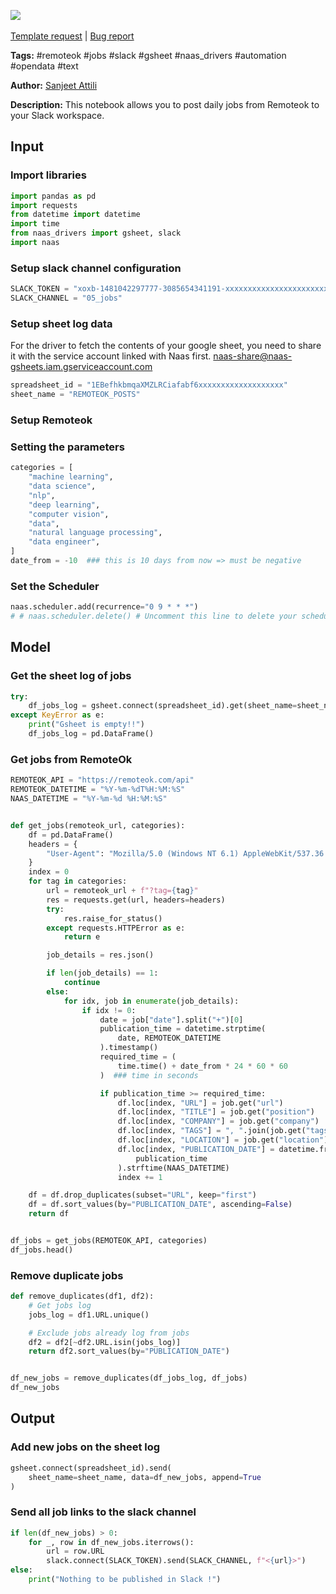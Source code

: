 <a href="https://app.naas.ai/user-redirect/naas/downloader?url=https://raw.githubusercontent.com/jupyter-naas/awesome-notebooks/master/Remoteok/Remoteok_Post_daily_jobs_on_slack.ipynb" target="_parent"><img src="https://naasai-public.s3.eu-west-3.amazonaws.com/open_in_naas.svg"/></a><br><br><a href="https://github.com/jupyter-naas/awesome-notebooks/issues/new?assignees=&labels=&template=template-request.md&title=Tool+-+Action+of+the+notebook+">Template request</a> | <a href="https://github.com/jupyter-naas/awesome-notebooks/issues/new?assignees=&labels=bug&template=bug_report.md&title=Remoteok+-+Post+daily+jobs+on+slack:+Error+short+description">Bug report</a>

**Tags:** #remoteok #jobs #slack #gsheet #naas_drivers #automation #opendata #text

**Author:** [Sanjeet Attili](https://www.linkedin.com/in/sanjeet-attili-760bab190/)

**Description:** This notebook allows you to post daily jobs from Remoteok to your Slack workspace.

## Input

### Import libraries


```python
import pandas as pd
import requests
from datetime import datetime
import time
from naas_drivers import gsheet, slack
import naas
```

### Setup slack channel configuration


```python
SLACK_TOKEN = "xoxb-1481042297777-3085654341191-xxxxxxxxxxxxxxxxxxxxxxxxx"
SLACK_CHANNEL = "05_jobs"
```

### Setup sheet log data

For the driver to fetch the contents of your google sheet, you need to share it with the service account linked with Naas first.
naas-share@naas-gsheets.iam.gserviceaccount.com


```python
spreadsheet_id = "1EBefhkbmqaXMZLRCiafabf6xxxxxxxxxxxxxxxxxxx"
sheet_name = "REMOTEOK_POSTS"
```

### Setup Remoteok

### Setting the parameters 


```python
categories = [
    "machine learning",
    "data science",
    "nlp",
    "deep learning",
    "computer vision",
    "data",
    "natural language processing",
    "data engineer",
]
date_from = -10  ### this is 10 days from now => must be negative
```

### Set the Scheduler


```python
naas.scheduler.add(recurrence="0 9 * * *")
# # naas.scheduler.delete() # Uncomment this line to delete your scheduler if needed
```

## Model

### Get the sheet log of jobs


```python
try:
    df_jobs_log = gsheet.connect(spreadsheet_id).get(sheet_name=sheet_name)
except KeyError as e:
    print("Gsheet is empty!!")
    df_jobs_log = pd.DataFrame()
```

### Get jobs from RemoteOk


```python
REMOTEOK_API = "https://remoteok.com/api"
REMOTEOK_DATETIME = "%Y-%m-%dT%H:%M:%S"
NAAS_DATETIME = "%Y-%m-%d %H:%M:%S"


def get_jobs(remoteok_url, categories):
    df = pd.DataFrame()
    headers = {
        "User-Agent": "Mozilla/5.0 (Windows NT 6.1) AppleWebKit/537.36 (KHTML, like Gecko) Chrome/41.0.2228.0 Safari/537.36",
    }
    index = 0
    for tag in categories:
        url = remoteok_url + f"?tag={tag}"
        res = requests.get(url, headers=headers)
        try:
            res.raise_for_status()
        except requests.HTTPError as e:
            return e

        job_details = res.json()

        if len(job_details) == 1:
            continue
        else:
            for idx, job in enumerate(job_details):
                if idx != 0:
                    date = job["date"].split("+")[0]
                    publication_time = datetime.strptime(
                        date, REMOTEOK_DATETIME
                    ).timestamp()
                    required_time = (
                        time.time() + date_from * 24 * 60 * 60
                    )  ### time in seconds

                    if publication_time >= required_time:
                        df.loc[index, "URL"] = job.get("url")
                        df.loc[index, "TITLE"] = job.get("position")
                        df.loc[index, "COMPANY"] = job.get("company")
                        df.loc[index, "TAGS"] = ", ".join(job.get("tags"))
                        df.loc[index, "LOCATION"] = job.get("location")
                        df.loc[index, "PUBLICATION_DATE"] = datetime.fromtimestamp(
                            publication_time
                        ).strftime(NAAS_DATETIME)
                        index += 1

    df = df.drop_duplicates(subset="URL", keep="first")
    df = df.sort_values(by="PUBLICATION_DATE", ascending=False)
    return df


df_jobs = get_jobs(REMOTEOK_API, categories)
df_jobs.head()
```

### Remove duplicate jobs


```python
def remove_duplicates(df1, df2):
    # Get jobs log
    jobs_log = df1.URL.unique()

    # Exclude jobs already log from jobs
    df2 = df2[~df2.URL.isin(jobs_log)]
    return df2.sort_values(by="PUBLICATION_DATE")


df_new_jobs = remove_duplicates(df_jobs_log, df_jobs)
df_new_jobs
```

## Output

### Add new jobs on the sheet log


```python
gsheet.connect(spreadsheet_id).send(
    sheet_name=sheet_name, data=df_new_jobs, append=True
)
```

### Send all job links to the slack channel


```python
if len(df_new_jobs) > 0:
    for _, row in df_new_jobs.iterrows():
        url = row.URL
        slack.connect(SLACK_TOKEN).send(SLACK_CHANNEL, f"<{url}>")
else:
    print("Nothing to be published in Slack !")
```
